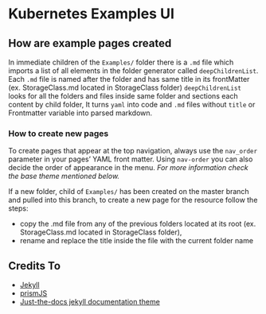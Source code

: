 # Kubernetes Examples UI

## How are example pages created
In immediate children of the `Examples/` folder there is a `.md` file which imports a list of all elements in the folder generator called `deepChildrenList`.
Each `.md` file is named after the folder and has same title in its frontMatter (ex. StorageClass.md located in StorageClass folder)
`deepChildrenList` looks for all the folders and files inside same folder and sections each content by child folder, It turns `yaml` into code and `.md` files without `title` or Frontmatter variable into parsed markdown.

### How to create new pages
To create pages  that appear at the top navigation, always use the `nav_order` parameter in your pages’ YAML front matter.
Using `nav-order` you can also decide the order of appearance in the menu.
_For more information check the base theme mentioned below._

If a new folder, child of `Examples/` has been created on the master branch and pulled into this branch, to create a new page for the resource follow the steps:
- copy the .md file from any of the previous folders located at its root (ex. StorageClass.md located in StorageClass folder),
- rename and replace the title inside the file with the current folder name


## Credits To
- [Jekyll](https://jekyllrb.com/)
- [prismJS](https://prismjs.com/)
- [Just-the-docs jekyll documentation theme](https://github.com/pmarsceill/just-the-docs)

